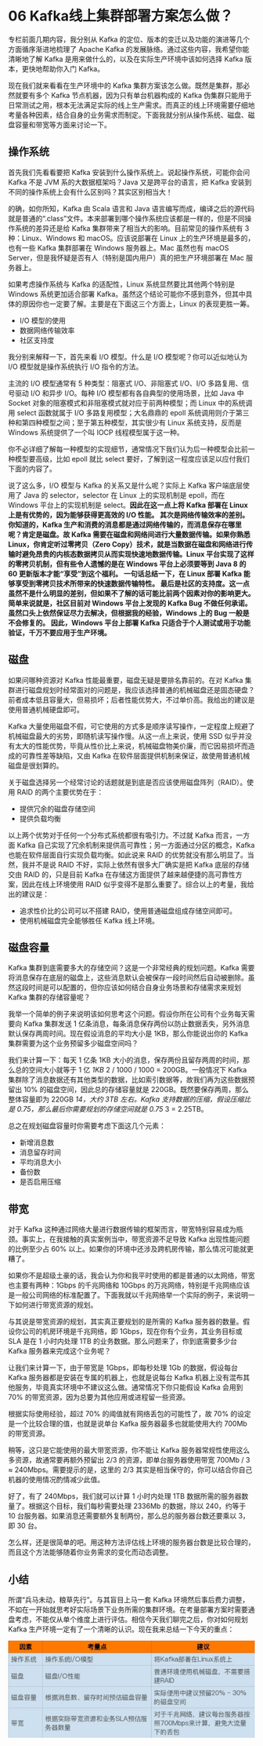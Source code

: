 # 06 Kafka线上集群部署方案怎么做？

专栏前面几期内容，我分别从 Kafka 的定位、版本的变迁以及功能的演进等几个方面循序渐进地梳理了 Apache Kafka 的发展脉络。通过这些内容，我希望你能清晰地了解 Kafka 是用来做什么的，以及在实际生产环境中该如何选择 Kafka 版本，更快地帮助你入门 Kafka。

现在我们就来看看在生产环境中的 Kafka 集群方案该怎么做。既然是集群，那必然就要有多个 Kafka 节点机器，因为只有单台机器构成的 Kafka 伪集群只能用于日常测试之用，根本无法满足实际的线上生产需求。而真正的线上环境需要仔细地考量各种因素，结合自身的业务需求而制定。下面我就分别从操作系统、磁盘、磁盘容量和带宽等方面来讨论一下。

## 操作系统

首先我们先看看要把 Kafka 安装到什么操作系统上。说起操作系统，可能你会问 Kafka 不是 JVM 系的大数据框架吗？Java 又是跨平台的语言，把 Kafka 安装到不同的操作系统上会有什么区别吗？其实区别相当大！

的确，如你所知，Kafka 由 Scala 语言和 Java 语言编写而成，编译之后的源代码就是普通的“.class”文件。本来部署到哪个操作系统应该都是一样的，但是不同操作系统的差异还是给 Kafka 集群带来了相当大的影响。目前常见的操作系统有 3 种：Linux、Windows 和 macOS。应该说部署在 Linux 上的生产环境是最多的，也有一些 Kafka 集群部署在 Windows 服务器上。Mac 虽然也有 macOS Server，但是我怀疑是否有人（特别是国内用户）真的把生产环境部署在 Mac 服务器上。

如果考虑操作系统与 Kafka 的适配性，Linux 系统显然要比其他两个特别是 Windows 系统更加适合部署 Kafka。虽然这个结论可能你不感到意外，但其中具体的原因你也一定要了解。主要是在下面这三个方面上，Linux 的表现更胜一筹。

- I/O 模型的使用
- 数据网络传输效率
- 社区支持度

我分别来解释一下，首先来看 I/O 模型。什么是 I/O 模型呢？你可以近似地认为 I/O 模型就是操作系统执行 I/O 指令的方法。

主流的 I/O 模型通常有 5 种类型：阻塞式 I/O、非阻塞式 I/O、I/O 多路复用、信号驱动 I/O 和异步 I/O。每种 I/O 模型都有各自典型的使用场景，比如 Java 中 Socket 对象的阻塞模式和非阻塞模式就对应于前两种模型；而 Linux 中的系统调用 select 函数就属于 I/O 多路复用模型；大名鼎鼎的 epoll 系统调用则介于第三种和第四种模型之间；至于第五种模型，其实很少有 Linux 系统支持，反而是 Windows 系统提供了一个叫 IOCP 线程模型属于这一种。

你不必详细了解每一种模型的实现细节，通常情况下我们认为后一种模型会比前一种模型要高级，比如 epoll 就比 select 要好，了解到这一程度应该足以应付我们下面的内容了。

说了这么多，I/O 模型与 Kafka 的关系又是什么呢？实际上 Kafka 客户端底层使用了 Java 的 selector，selector 在 Linux 上的实现机制是 epoll，而在 Windows 平台上的实现机制是 select。**因此在这一点上将 Kafka 部署在 Linux 上是有优势的，因为能够获得更高效的 I/O 性能。 **其次是网络传输效率的差别。你知道的，Kafka 生产和消费的消息都是通过网络传输的，而消息保存在哪里呢？肯定是磁盘。故 Kafka 需要在磁盘和网络间进行大量数据传输。如果你熟悉 Linux，你肯定听过零拷贝（Zero Copy）技术，就是当数据在磁盘和网络进行传输时避免昂贵的内核态数据拷贝从而实现快速地数据传输。Linux 平台实现了这样的零拷贝机制，但有些令人遗憾的是在 Windows 平台上必须要等到 Java 8 的 60 更新版本才能“享受”到这个福利。** 一句话总结一下，在 Linux 部署 Kafka 能够享受到零拷贝技术所带来的快速数据传输特性。 **最后是社区的支持度。这一点虽然不是什么明显的差别，但如果不了解的话可能比前两个因素对你的影响更大。简单来说就是，社区目前对 Windows 平台上发现的 Kafka Bug 不做任何承诺。虽然口头上依然保证尽力去解决，但根据我的经验，Windows 上的 Bug 一般是不会修复的。** 因此，Windows 平台上部署 Kafka 只适合于个人测试或用于功能验证，千万不要应用于生产环境。**

## 磁盘

如果问哪种资源对 Kafka 性能最重要，磁盘无疑是要排名靠前的。在对 Kafka 集群进行磁盘规划时经常面对的问题是，我应该选择普通的机械磁盘还是固态硬盘？前者成本低且容量大，但易损坏；后者性能优势大，不过单价高。我给出的建议是使用普通机械硬盘即可。

Kafka 大量使用磁盘不假，可它使用的方式多是顺序读写操作，一定程度上规避了机械磁盘最大的劣势，即随机读写操作慢。从这一点上来说，使用 SSD 似乎并没有太大的性能优势，毕竟从性价比上来说，机械磁盘物美价廉，而它因易损坏而造成的可靠性差等缺陷，又由 Kafka 在软件层面提供机制来保证，故使用普通机械磁盘是很划算的。

关于磁盘选择另一个经常讨论的话题就是到底是否应该使用磁盘阵列（RAID）。使用 RAID 的两个主要优势在于：

- 提供冗余的磁盘存储空间
- 提供负载均衡

以上两个优势对于任何一个分布式系统都很有吸引力。不过就 Kafka 而言，一方面 Kafka 自己实现了冗余机制来提供高可靠性；另一方面通过分区的概念，Kafka 也能在软件层面自行实现负载均衡。如此说来 RAID 的优势就没有那么明显了。当然，我并不是说 RAID 不好，实际上依然有很多大厂确实是把 Kafka 底层的存储交由 RAID 的，只是目前 Kafka 在存储这方面提供了越来越便捷的高可靠性方案，因此在线上环境使用 RAID 似乎变得不是那么重要了。综合以上的考量，我给出的建议是：

- 追求性价比的公司可以不搭建 RAID，使用普通磁盘组成存储空间即可。
- 使用机械磁盘完全能够胜任 Kafka 线上环境。

## 磁盘容量

Kafka 集群到底需要多大的存储空间？这是一个非常经典的规划问题。Kafka 需要将消息保存在底层的磁盘上，这些消息默认会被保存一段时间然后自动被删除。虽然这段时间是可以配置的，但你应该如何结合自身业务场景和存储需求来规划 Kafka 集群的存储容量呢？

我举一个简单的例子来说明该如何思考这个问题。假设你所在公司有个业务每天需要向 Kafka 集群发送 1 亿条消息，每条消息保存两份以防止数据丢失，另外消息默认保存两周时间。现在假设消息的平均大小是 1KB，那么你能说出你的 Kafka 集群需要为这个业务预留多少磁盘空间吗？

我们来计算一下：每天 1 亿条 1KB 大小的消息，保存两份且留存两周的时间，那么总的空间大小就等于 1 亿 *1KB* 2 / 1000 / 1000 = 200GB。一般情况下 Kafka 集群除了消息数据还有其他类型的数据，比如索引数据等，故我们再为这些数据预留出 10% 的磁盘空间，因此总的存储容量就是 220GB。既然要保存两周，那么整体容量即为 220GB *14，大约 3TB 左右。Kafka 支持数据的压缩，假设压缩比是 0.75，那么最后你需要规划的存储空间就是 0.75* 3 = 2.25TB。

总之在规划磁盘容量时你需要考虑下面这几个元素：

- 新增消息数
- 消息留存时间
- 平均消息大小
- 备份数
- 是否启用压缩

## 带宽

对于 Kafka 这种通过网络大量进行数据传输的框架而言，带宽特别容易成为瓶颈。事实上，在我接触的真实案例当中，带宽资源不足导致 Kafka 出现性能问题的比例至少占 60% 以上。如果你的环境中还涉及跨机房传输，那么情况可能就更糟了。

如果你不是超级土豪的话，我会认为你和我平时使用的都是普通的以太网络，带宽也主要有两种：1Gbps 的千兆网络和 10Gbps 的万兆网络，特别是千兆网络应该是一般公司网络的标准配置了。下面我就以千兆网络举一个实际的例子，来说明一下如何进行带宽资源的规划。

与其说是带宽资源的规划，其实真正要规划的是所需的 Kafka 服务器的数量。假设你公司的机房环境是千兆网络，即 1Gbps，现在你有个业务，其业务目标或 SLA 是在 1 小时内处理 1TB 的业务数据。那么问题来了，你到底需要多少台 Kafka 服务器来完成这个业务呢？

让我们来计算一下，由于带宽是 1Gbps，即每秒处理 1Gb 的数据，假设每台 Kafka 服务器都是安装在专属的机器上，也就是说每台 Kafka 机器上没有混布其他服务，毕竟真实环境中不建议这么做。通常情况下你只能假设 Kafka 会用到 70% 的带宽资源，因为总要为其他应用或进程留一些资源。

根据实际使用经验，超过 70% 的阈值就有网络丢包的可能性了，故 70% 的设定是一个比较合理的值，也就是说单台 Kafka 服务器最多也就能使用大约 700Mb 的带宽资源。

稍等，这只是它能使用的最大带宽资源，你不能让 Kafka 服务器常规性使用这么多资源，故通常要再额外预留出 2/3 的资源，即单台服务器使用带宽 700Mb / 3 ≈ 240Mbps。需要提示的是，这里的 2/3 其实是相当保守的，你可以结合你自己机器的使用情况酌情减少此值。

好了，有了 240Mbps，我们就可以计算 1 小时内处理 1TB 数据所需的服务器数量了。根据这个目标，我们每秒需要处理 2336Mb 的数据，除以 240，约等于 10 台服务器。如果消息还需要额外复制两份，那么总的服务器台数还要乘以 3，即 30 台。

怎么样，还是很简单的吧。用这种方法评估线上环境的服务器台数是比较合理的，而且这个方法能够随着你业务需求的变化而动态调整。

## 小结

所谓“兵马未动，粮草先行”。与其盲目上马一套 Kafka 环境然后事后费力调整，不如在一开始就思考好实际场景下业务所需的集群环境。在考量部署方案时需要通盘考虑，不能仅从单个维度上进行评估。相信今天我们聊完之后，你对如何规划 Kafka 生产环境一定有了一个清晰的认识。现在我来总结一下今天的重点：

![img](assets/81ad241695da0e1a613baac40d550803.jpg)
